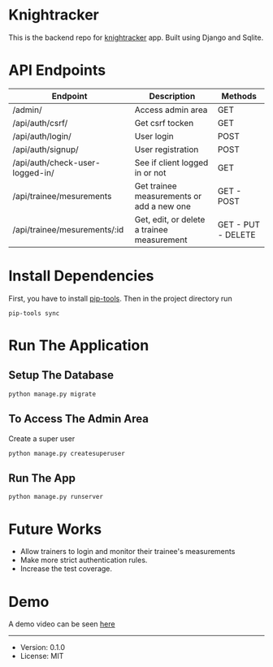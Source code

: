 # Knightracker
This is the backend repo for [knightracker](https://github.com/knightSarai/weight-tracker-frontend) app.
Built using Django and Sqlite.

# API Endpoints
| Endpoint               | Description      | Methods  |
| -------------          |-------------     | -----|
| /admin/        | Access admin area    | GET  |
| /api/auth/csrf/        | Get csrf tocken    | GET  |
| /api/auth/login/       | User login        | POST |
| /api/auth/signup/      | User registration | POST |
| /api/auth/check-user-logged-in/      | See if client logged in or not | GET |
| /api/trainee/mesurements      | Get trainee measurements or add a new one | GET - POST |
| /api/trainee/mesurements/:id      | Get, edit, or delete a trainee measurement | GET - PUT - DELETE |

# Install Dependencies
First, you have to install [pip-tools](https://github.com/jazzband/pip-tools).
Then in the project directory run
```
pip-tools sync
```
# Run The Application
## Setup The Database
```
python manage.py migrate
```
## To Access The Admin Area
Create a super user
```
python manage.py createsuperuser
```
## Run The App
```
python manage.py runserver
```

# Future Works
- Allow trainers to login and monitor their trainee's measurements 
- Make more strict authentication rules.
- Increase the test coverage.

# Demo
A demo video can be seen [here](https://youtu.be/dXImDKTzbF0)
___
- Version: 0.1.0
- License: MIT
